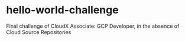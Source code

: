 # hello-world-challenge
Final challenge of CloudX Associate: GCP Developer, in the absence of Cloud Source Repositories
